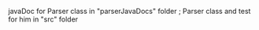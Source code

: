 javaDoc for Parser class in "parserJavaDocs" folder ; Parser class and test for him in "src" folder

